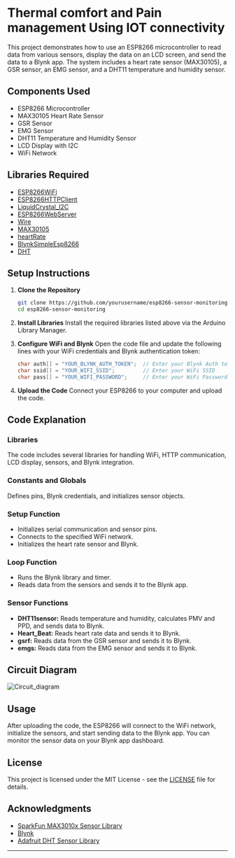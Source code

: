 
# Thermal comfort and Pain management Using IOT connectivity

This project demonstrates how to use an ESP8266 microcontroller to read data from various sensors, display the data on an LCD screen, and send the data to a Blynk app. The system includes a heart rate sensor (MAX30105), a GSR sensor, an EMG sensor, and a DHT11 temperature and humidity sensor.
## Components Used

- ESP8266 Microcontroller
- MAX30105 Heart Rate Sensor
- GSR Sensor
- EMG Sensor
- DHT11 Temperature and Humidity Sensor
- LCD Display with I2C
- WiFi Network

## Libraries Required

- [ESP8266WiFi](https://github.com/esp8266/Arduino)
- [ESP8266HTTPClient](https://github.com/esp8266/Arduino)
- [LiquidCrystal_I2C](https://github.com/johnrickman/LiquidCrystal_I2C)
- [ESP8266WebServer](https://github.com/esp8266/Arduino)
- [Wire](https://github.com/PaulStoffregen/Wire)
- [MAX30105](https://github.com/sparkfun/SparkFun_MAX3010x_Sensor_Library)
- [heartRate](https://github.com/sparkfun/SparkFun_MAX3010x_Sensor_Library/tree/master/src)
- [BlynkSimpleEsp8266](https://github.com/blynkkk/blynk-library)
- [DHT](https://github.com/adafruit/DHT-sensor-library)

## Setup Instructions

1. **Clone the Repository**
   ```bash
   git clone https://github.com/yourusername/esp8266-sensor-monitoring.git
   cd esp8266-sensor-monitoring
   ```

2. **Install Libraries**
   Install the required libraries listed above via the Arduino Library Manager.

3. **Configure WiFi and Blynk**
   Open the code file and update the following lines with your WiFi credentials and Blynk authentication token:
   ```cpp
   char auth[] = "YOUR_BLYNK_AUTH_TOKEN";  // Enter your Blynk Auth token
   char ssid[] = "YOUR_WIFI_SSID";         // Enter your WiFi SSID
   char pass[] = "YOUR_WIFI_PASSWORD";     // Enter your WiFi Password
   ```

4. **Upload the Code**
   Connect your ESP8266 to your computer and upload the code.

## Code Explanation

### Libraries

The code includes several libraries for handling WiFi, HTTP communication, LCD display, sensors, and Blynk integration.

### Constants and Globals

Defines pins, Blynk credentials, and initializes sensor objects.

### Setup Function

- Initializes serial communication and sensor pins.
- Connects to the specified WiFi network.
- Initializes the heart rate sensor and Blynk.
  
### Loop Function

- Runs the Blynk library and timer.
- Reads data from the sensors and sends it to the Blynk app.

### Sensor Functions

- **DHT11sensor:** Reads temperature and humidity, calculates PMV and PPD, and sends data to Blynk.
- **Heart_Beat:** Reads heart rate data and sends it to Blynk.
- **gsrf:** Reads data from the GSR sensor and sends it to Blynk.
- **emgs:** Reads data from the EMG sensor and sends it to Blynk.

## Circuit Diagram

![Circuit_diagram](https://github.com/anik2118/Design-implementation-of-Thermal-comfort-and-Pain-management/assets/155141315/bca11eb4-34c0-468d-bb68-0fab71ce2b00)


## Usage

After uploading the code, the ESP8266 will connect to the WiFi network, initialize the sensors, and start sending data to the Blynk app. You can monitor the sensor data on your Blynk app dashboard.

## License

This project is licensed under the MIT License - see the [LICENSE](LICENSE) file for details.

## Acknowledgments

- [SparkFun MAX3010x Sensor Library](https://github.com/sparkfun/SparkFun_MAX3010x_Sensor_Library)
- [Blynk](https://blynk.io/)
- [Adafruit DHT Sensor Library](https://github.com/adafruit/DHT-sensor-library)

---

